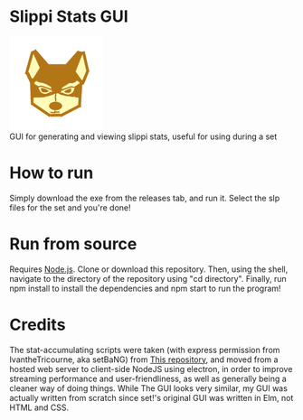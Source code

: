 # Slippi Stats GUI
<img src="icon.png"></img><br>
GUI for generating and viewing slippi stats, useful for using during a set 
# How to run
Simply download the exe from the releases tab, and run it. Select the slp files for the set and you're done!
# Run from source
Requires <a href="https://nodejs.org">Node.js</a>. Clone or download this repository. Then, using the shell, navigate to the directory of the repository using "cd directory". Finally, run npm install to install the dependencies and npm start to run the program!
# Credits
The stat-accumulating scripts were taken (with express permission from IvantheTricourne, aka setBaNG) from <a href="https://github.com/IvantheTricourne/slippi-scripts">This repository</a>, and moved from a hosted web server to client-side NodeJS using electron, in order to improve streaming performance and user-friendliness, as well as generally being a cleaner way of doing things.
While The GUI looks very similar, my GUI was actually written from scratch since set!'s original GUI was written in Elm, not HTML and CSS.
